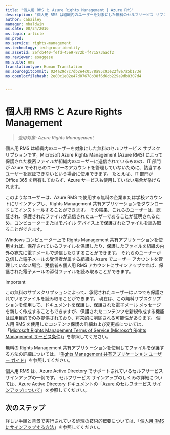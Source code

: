 ```yaml
---
title: "個人用 RMS と Azure Rights Management | Azure RMS"
description: "個人用 RMS は組織内のユーザーを対象にした無料のセルフサービス サブスクリプションです。Microsoft Azure Rights Management (Azure RMS) によって保護された機密ファイルが組織内のユーザーに送信されているものの、IT 部門が Azure でそれらのユーザーのアカウントを管理していないために、該当するユーザーを認証できないという場合に使用できます。 たとえば、IT 部門が Office 365 を所有しておらず、Azure サービスも使用していない場合が挙げられます。"
author: cabailey
manager: mbaldwin
ms.date: 08/24/2016
ms.topic: article
ms.prod: 
ms.service: rights-management
ms.technology: techgroup-identity
ms.assetid: 2efcb440-fefd-45e9-872b-f471573aadf2
ms.reviewer: esaggese
ms.suite: ems
translationtype: Human Translation
ms.sourcegitcommit: 024a29d7c7db2e4c0578a95c93e22f8e7a5b173e
ms.openlocfilehash: 2e80c1e02e47d07678b38f6d6cb229a9db8307d4


---
```


# 個人用 RMS と Azure Rights Management

>*適用対象: Azure Rights Management*

個人用 RMS は組織内のユーザーを対象にした無料のセルフサービス サブスクリプションです。Microsoft Azure Rights Management (Azure RMS) によって保護された機密ファイルが組織内のユーザーに送信されているものの、IT 部門が Azure でそれらのユーザーのアカウントを管理していないために、該当するユーザーを認証できないという場合に使用できます。 たとえば、IT 部門が Office 365 を所有しておらず、Azure サービスも使用していない場合が挙げられます。

このようなユーザーは、Azure RMS で使用する無料の企業または学校アカウントにサインアップし、Rights Management 共有アプリケーションをダウンロードしてインストールすることができます。 その結果、これらのユーザーは、認証され、保護されたファイルが送信されたユーザーであることが証明されるため、コンピューターまたはモバイル デバイス上で保護されたファイルを読み取ることができます。

Windows コンピューター上で Rights Management 共有アプリケーションを使用すれば、保存されているファイルを保護したり、保護したファイルを組織の内外の宛先に電子メールで送信したりすることができます。 それらのユーザーが送信した電子メールの受信者が属する組織も Azure でユーザー アカウントを管理していない場合、受信者も個人用 RMS アカウントにサインアップすれば、保護された電子メールの添付ファイルを読み取ることができます。

> [!IMPORTANT]
> この無料のサブスクリプションによって、承認されたユーザーはいつでも保護されているファイルを読み取ることができます。 現在は、この無料サブスクリプションを使用して、ドキュメントを保護し、保護された電子メール メッセージを新しく作成することもできますが、保護されたコンテンツを新規作成する機能は試用目的でのみ提供されており、将来的に削除される可能性があります。 個人用 RMS を使用したコンテンツ保護の詳細および変更点については、「[Microsoft Rights Management Terms of Service (Microsoft Rights Management サービス条件)](https://portal.aadrm.com/Legal/Service)」を参照してください。

無料の Rights Management 共有アプリケーションを使用してファイルを保護する方法の詳細については、「[Rights Management 共有アプリケーション ユーザー ガイド](../rms-client/sharing-app-user-guide.md)」を参照してください。

個人用 RMS は、Azure Active Directory でサポートされているセルフサービス サインアップの一例です。 セルフサービス サインアップのしくみの詳細については、Azure Active Directory ドキュメントの「[Azure のセルフサービス サインアップについて](/active-directory/active-directory-self-service-signup)」を参照してください。 

## 次のステップ
詳しい手順と背景で実行されている処理の技術的概要については、「[個人用 RMS にサインアップする方法](rms-for-individuals-user-sign-up.md)」を参照してください。 




<!--HONumber=Aug16_HO4-->


